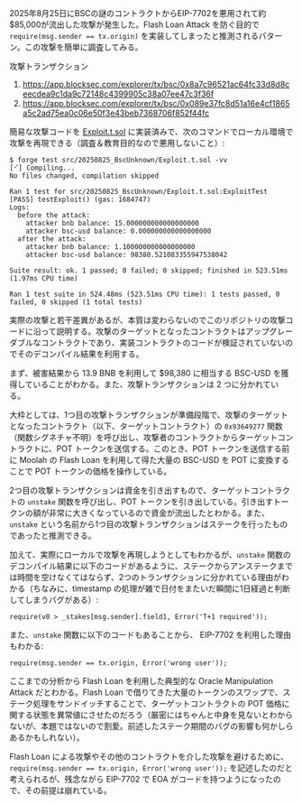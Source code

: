 2025年8月25日にBSCの謎のコントラクトからEIP-7702を悪用されて約$85,000が流出した攻撃が発生した。Flash Loan Attack を防ぐ目的で `require(msg.sender == tx.origin)` を実装してしまったと推測されるパターン。この攻撃を簡単に調査してみる。

攻撃トランザクション
1. https://app.blocksec.com/explorer/tx/bsc/0x8a7c96521ac64fc33d8d8ceecdea9c1da9c72148c4399905c38a07ee47c3f36f
2. https://app.blocksec.com/explorer/tx/bsc/0x089e37fc8d51a16e4cf1865a5c2ad75ea0c06e50f3e43beb7368706f852f44fc

簡易な攻撃コードを [Exploit.t.sol](./Exploit.t.sol) に実装済みで、次のコマンドでローカル環境で攻撃を再現できる（調査＆教育目的なので悪用しないこと）:
```
$ forge test src/20250825_BscUnknown/Exploit.t.sol -vv
[⠊] Compiling...
No files changed, compilation skipped

Ran 1 test for src/20250825_BscUnknown/Exploit.t.sol:ExploitTest
[PASS] testExploit() (gas: 1684747)
Logs:
  before the attack:
    attacker bnb balance: 15.000000000000000000
    attacker bsc-usd balance: 0.000000000000000000
  after the attack:
    attacker bnb balance: 1.100000000000000000
    attacker bsc-usd balance: 98380.521083355947538042

Suite result: ok. 1 passed; 0 failed; 0 skipped; finished in 523.51ms (1.97ms CPU time)

Ran 1 test suite in 524.48ms (523.51ms CPU time): 1 tests passed, 0 failed, 0 skipped (1 total tests)
```

実際の攻撃と若干差異があるが、本質は変わらないのでこのリポジトリの攻撃コードに沿って説明する。攻撃のターゲットとなったコントラクトはアップグレーダブルなコントラクトであり、実装コントラクトのコードが検証されていないのでそのデコンパイル結果を利用する。

まず、被害結果から 13.9 BNB を利用して $98,380 に相当する BSC-USD を獲得していることがわかる。また、攻撃トランザクションは 2 つに分かれている。

大枠としては、1つ目の攻撃トランザクションが準備段階で、攻撃のターゲットとなったコントラクト（以下、ターゲットコントラクト）の `0x93649277` 関数（関数シグネチャ不明）を呼び出し、攻撃者のコントラクトからターゲットコントラクトに、POT トークンを送信する。このとき、POT トークンを送信する前に Moolah の Flash Loan を利用して得た大量の BSC-USD を POT に変換することで POT トークンの価格を操作している。

2つ目の攻撃トランザクションは資金を引き出すもので、ターゲットコントラクトの `unstake` 関数を呼び出し、POT トークンを引き出している。引き出すトークンの額が非常に大きくなっているので資金が流出したとわかる。また、`unstake` という名前から1つ目の攻撃トランザクションはステークを行ったものであったと推測できる。

加えて、実際にローカルで攻撃を再現しようとしてもわかるが、`unstake` 関数のデコンパイル結果に以下のコードがあるように、ステークからアンステークまでは時間を空けなくてはならず、2つのトランザクションに分かれている理由がわかる（ちなみに、timestamp の処理が雑で日付をまたいだ瞬間に1日経過と判断してしまうバグがある）:

```solidity
require(v0 > _stakes[msg.sender].field1, Error('T+1 required'));
```

また、`unstake` 関数に以下のコードもあることから、 EIP-7702 を利用した理由もわかる:

```solidity
require(msg.sender == tx.origin, Error('wrong user'));
```

ここまでの分析から Flash Loan を利用した典型的な Oracle Manipulation Attack だとわかる。Flash Loan で借りてきた大量のトークンのスワップで、ステーク処理をサンドイッチすることで、ターゲットコントラクトの POT 価格に関する状態を異常値にさせたのだろう（厳密にはちゃんと中身を見ないとわからないが、本題ではないので割愛。前述したステーク期間のバグの影響も何かしらあるかもしれない）。

Flash Loan による攻撃やその他のコントラクトを介した攻撃を避けるために、`require(msg.sender == tx.origin, Error('wrong user'));` を記述したのだと考えられるが、残念ながら EIP-7702 で EOA がコードを持つようになったので、その前提は崩れている。
